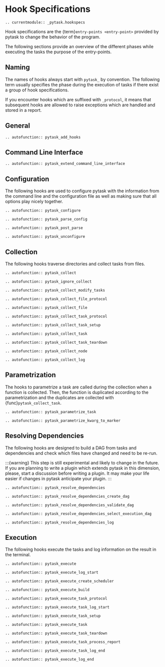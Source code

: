 # Hook Specifications

```{eval-rst}
.. currentmodule:: _pytask.hookspecs
```

Hook specifications are the {term}`entry-points <entry-point>` provided by pytask to
change the behavior of the program.

The following sections provide an overview of the different phases while executing the
tasks the purpose of the entry-points.

## Naming

The names of hooks always start with `pytask_` by convention. The following term usually
specifies the phase during the execution of tasks if there exist a group of hook
specifications.

If you encounter hooks which are suffixed with `_protocol`, it means that subsequent
hooks are allowed to raise exceptions which are handled and stored in a report.

## General

```{eval-rst}
.. autofunction:: pytask_add_hooks

```

## Command Line Interface

```{eval-rst}
.. autofunction:: pytask_extend_command_line_interface

```

## Configuration

The following hooks are used to configure pytask with the information from the command
line and the configuration file as well as making sure that all options play nicely
together.

```{eval-rst}
.. autofunction:: pytask_configure
```

```{eval-rst}
.. autofunction:: pytask_parse_config
```

```{eval-rst}
.. autofunction:: pytask_post_parse

```

```{eval-rst}
.. autofunction:: pytask_unconfigure

```

## Collection

The following hooks traverse directories and collect tasks from files.

```{eval-rst}
.. autofunction:: pytask_collect
```

```{eval-rst}
.. autofunction:: pytask_ignore_collect
```

```{eval-rst}
.. autofunction:: pytask_collect_modify_tasks
```

```{eval-rst}
.. autofunction:: pytask_collect_file_protocol
```

```{eval-rst}
.. autofunction:: pytask_collect_file
```

```{eval-rst}
.. autofunction:: pytask_collect_task_protocol
```

```{eval-rst}
.. autofunction:: pytask_collect_task_setup
```

```{eval-rst}
.. autofunction:: pytask_collect_task
```

```{eval-rst}
.. autofunction:: pytask_collect_task_teardown
```

```{eval-rst}
.. autofunction:: pytask_collect_node
```

```{eval-rst}
.. autofunction:: pytask_collect_log

```

## Parametrization

The hooks to parametrize a task are called during the collection when a function is
collected. Then, the function is duplicated according to the parametrization and the
duplicates are collected with {func}`pytask_collect_task`.

```{eval-rst}
.. autofunction:: pytask_parametrize_task
```

```{eval-rst}
.. autofunction:: pytask_parametrize_kwarg_to_marker

```

## Resolving Dependencies

The following hooks are designed to build a DAG from tasks and dependencies and check
which files have changed and need to be re-run.

:::{warning}
This step is still experimental and likely to change in the future. If you are planning
to write a plugin which extends pytask in this dimension, please, start a discussion
before writing a plugin. It may make your life easier if changes in pytask anticipate
your plugin.
:::

```{eval-rst}
.. autofunction:: pytask_resolve_dependencies
```

```{eval-rst}
.. autofunction:: pytask_resolve_dependencies_create_dag
```

```{eval-rst}
.. autofunction:: pytask_resolve_dependencies_validate_dag
```

```{eval-rst}
.. autofunction:: pytask_resolve_dependencies_select_execution_dag
```

```{eval-rst}
.. autofunction:: pytask_resolve_dependencies_log

```

## Execution

The following hooks execute the tasks and log information on the result in the terminal.

```{eval-rst}
.. autofunction:: pytask_execute
```

```{eval-rst}
.. autofunction:: pytask_execute_log_start
```

```{eval-rst}
.. autofunction:: pytask_execute_create_scheduler
```

```{eval-rst}
.. autofunction:: pytask_execute_build
```

```{eval-rst}
.. autofunction:: pytask_execute_task_protocol
```

```{eval-rst}
.. autofunction:: pytask_execute_task_log_start
```

```{eval-rst}
.. autofunction:: pytask_execute_task_setup
```

```{eval-rst}
.. autofunction:: pytask_execute_task
```

```{eval-rst}
.. autofunction:: pytask_execute_task_teardown
```

```{eval-rst}
.. autofunction:: pytask_execute_task_process_report
```

```{eval-rst}
.. autofunction:: pytask_execute_task_log_end
```

```{eval-rst}
.. autofunction:: pytask_execute_log_end
```
